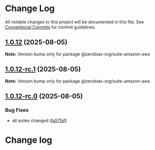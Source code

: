 # Change Log

All notable changes to this project will be documented in this file.
See [Conventional Commits](https://conventionalcommits.org) for commit guidelines.

## [1.0.12](https://github.com/zerobias-org/suite/compare/@zerobias-org/suite-amazon-aws@1.0.12-rc.1...@zerobias-org/suite-amazon-aws@1.0.12) (2025-08-05)

**Note:** Version bump only for package @zerobias-org/suite-amazon-aws





## [1.0.12-rc.1](https://github.com/zerobias-org/suite/compare/@zerobias-org/suite-amazon-aws@1.0.12-rc.0...@zerobias-org/suite-amazon-aws@1.0.12-rc.1) (2025-08-05)

**Note:** Version bump only for package @zerobias-org/suite-amazon-aws





## [1.0.12-rc.0](https://github.com/zerobias-org/suite/compare/@zerobias-org/suite-amazon-aws@1.0.11...@zerobias-org/suite-amazon-aws@1.0.12-rc.0) (2025-08-05)


### Bug Fixes

* all suites changed ([fa57fa1](https://github.com/zerobias-org/suite/commit/fa57fa1af7628003297df46b2d7740fe95bd2666))





# Change log
